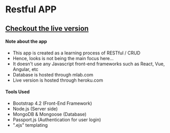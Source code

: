 # Restful APP

## [Checkout the live version](https://restfulapp.herokuapp.com/)


#### Note about the app

- This app is created as a learning process of RESTful / CRUD
- Hence, looks is not being the main focus here...
- It doesn't use any Javascript front-end frameworks such as React, Vue, Angular, etc
- Database is hosted through mlab.com
- Live version is hosted through heroku.com


#### Tools Used
- Bootstrap 4.2 (Front-End Framework)
- Node.js (Server side)
- MongoDB & Mongoose (Database)
- Passport.js (Authentication for user login)
- ".ejs" templating